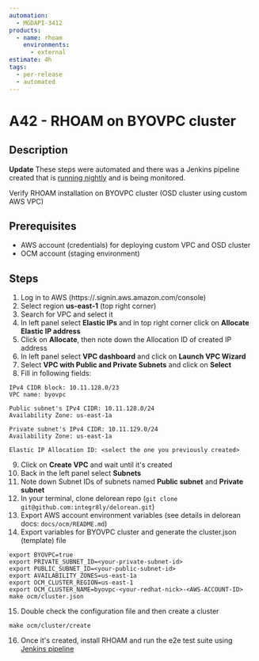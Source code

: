 ```yaml
---
automation:
  - MGDAPI-3412
products:
  - name: rhoam
    environments:
      - external
estimate: 4h
tags:
  - per-release
  - automated
---
```


# A42 - RHOAM on BYOVPC cluster

## Description

**Update**
These steps were automated and there was a Jenkins pipeline created that is [running nightly](https://master-jenkins-csb-intly.apps.ocp-c1.prod.psi.redhat.com/job/Nightly/job/managed-api-install-addon-flow/) and is being monitored.

Verify RHOAM installation on BYOVPC cluster (OSD cluster using custom AWS VPC)

## Prerequisites

- AWS account (credentials) for deploying custom VPC and OSD cluster
- OCM account (staging environment)

## Steps

1. Log in to AWS (https://<AWS-ACCOUNT-ID>.signin.aws.amazon.com/console)
2. Select region **us-east-1** (top right corner)
3. Search for VPC and select it
4. In left panel select **Elastic IPs** and in top right corner click on **Allocate Elastic IP address**
5. Click on **Allocate**, then note down the Allocation ID of created IP address
6. In left panel select **VPC dashboard** and click on **Launch VPC Wizard**
7. Select **VPC with Public and Private Subnets** and click on **Select**
8. Fill in following fields:

```
IPv4 CIDR block: 10.11.128.0/23
VPC name: byovpc

Public subnet's IPv4 CIDR: 10.11.128.0/24
Availability Zone: us-east-1a

Private subnet's IPv4 CIDR: 10.11.129.0/24
Availability Zone: us-east-1a

Elastic IP Allocation ID: <select the one you previously created>
```

9. Click on **Create VPC** and wait until it's created
10. Back in the left panel select **Subnets**
11. Note down Subnet IDs of subnets named **Public subnet** and **Private subnet**
12. In your terminal, clone delorean repo (`git clone git@github.com:integr8ly/delorean.git`)
13. Export AWS account environment variables (see details in delorean docs: `docs/ocm/README.md`)
14. Export variables for BYOVPC cluster and generate the cluster.json (template) file

```
export BYOVPC=true
export PRIVATE_SUBNET_ID=<your-private-subnet-id>
export PUBLIC_SUBNET_ID=<your-public-subnet-id>
export AVAILABILITY_ZONES=us-east-1a
export OCM_CLUSTER_REGION=us-east-1
export OCM_CLUSTER_NAME=byovpc-<your-redhat-nick>-<AWS-ACCOUNT-ID>
make ocm/cluster.json
```

15. Double check the configuration file and then create a cluster

```
make ocm/cluster/create
```

16. Once it's created, install RHOAM and run the e2e test suite using [Jenkins pipeline](https://master-jenkins-csb-intly.apps.ocp4.prod.psi.redhat.com/job/ManagedAPI/job/managed-api-install-addon-flow/)
